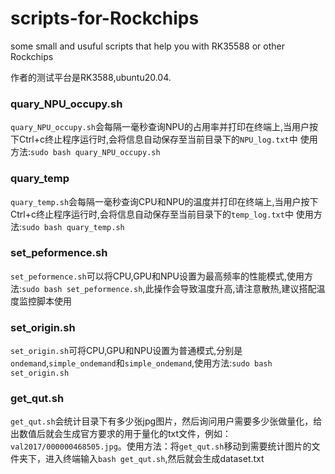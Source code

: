 # scripts-for-Rockchips
some small and usuful scripts that help you with RK35588 or other Rockchips 

作者的测试平台是RK3588,ubuntu20.04.

### quary_NPU_occupy.sh
`quary_NPU_occupy.sh`会每隔一毫秒查询NPU的占用率并打印在终端上,当用户按下Ctrl+c终止程序运行时,会将信息自动保存至当前目录下的`NPU_log.txt`中
使用方法:`sudo bash quary_NPU_occupy.sh`

### quary_temp
`quary_temp.sh`会每隔一毫秒查询CPU和NPU的温度并打印在终端上,当用户按下Ctrl+c终止程序运行时,会将信息自动保存至当前目录下的`temp_log.txt`中
使用方法:`sudo bash quary_temp.sh`

### set_peformence.sh
`set_peformence.sh`可以将CPU,GPU和NPU设置为最高频率的性能模式,使用方法:`sudo bash set_peformence.sh`,此操作会导致温度升高,请注意散热,建议搭配温度监控脚本使用

### set_origin.sh
`set_origin.sh`可将CPU,GPU和NPU设置为普通模式,分别是`ondemand`,`simple_ondemand`和`simple_ondemand`,使用方法:`sudo bash set_origin.sh`

### get_qut.sh
`get_qut.sh`会统计目录下有多少张jpg图片，然后询问用户需要多少张做量化，给出数值后就会生成官方要求的用于量化的txt文件，例如：`val2017/000000468505.jpg`。使用方法：将`get_qut.sh`移动到需要统计图片的文件夹下，进入终端输入`bash get_qut.sh`,然后就会生成dataset.txt
